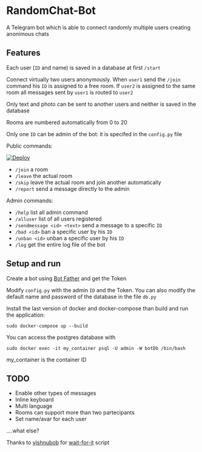 # RandomChat-Bot
A Telegram bot which is able to connect randomly multiple users creating anonimous chats

## Features
Each user (`ID` and name) is saved in a database at first `/start`

Connect virtually two users anonymously. When `user1` send the `/join` command his `ID` is assigned to a free room. If `user2` is assigned to the same room all messages sent by `user1` is routed to `user2`

Only text and photo can be sent to another users and neither is saved in the database

Rooms are numbered automatically from 0 to 20

Only one `ID` can be admin of the bot: it is specifed in the `config.py` file

Public commands:

[![Deploy](https://www.herokucdn.com/deploy/button.svg)](https://heroku.com/deploy?template=https://github.com/mocpi07/NoPmsBot)

- `/join` a room
- `/leave` the actual room
- `/skip` leave the actual room and join another automatically
- `/report` send a message directly to the admin 

Admin commands:
- `/help` list all admin command
- `/alluser` list of all users registered
- `/sendmessage <id> <text>` send a message to a specific `ID`
- `/bad <id>` ban a specific user by his `ID`
- `/unban <id>` unban a specific user by his `ID`
- `/log` get the entire log file of the bot

## Setup and run
Create a bot using [Bot Father](https://telegram.me/BotFather) and get the Token

Modify `config.py` with the admin `ID` and the Token. You can also modify the default name and password of the database in the file `db.py`

Install the last version of docker and docker-compose than build and run the application:

`sudo docker-compose up --build`

You can access the postgres database with

`sudo docker exec -it my_container psql -U admin -W botDb /bin/bash`

my_container is the container ID

## TODO

- Enable other types of messages
- Inline keyboard
- Multi language
- Rooms can support more than two partecipants
- Set name/avar for each user

....what else?


Thanks to [vishnubob](https://github.com/vishnubob) for [wait-for-it](https://github.com/vishnubob/wait-for-it) script






